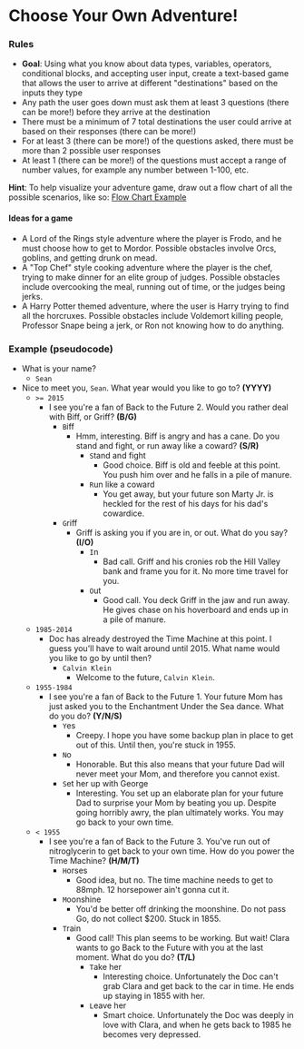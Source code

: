 # Choose Your Own Adventure!

### Rules
- **Goal**: Using what you know about data types, variables, operators, conditional blocks, and accepting user input, create a text-based game that allows the user to arrive at different "destinations" based on the inputs they type
- Any path the user goes down must ask them at least 3 questions (there can be more!) before they arrive at the destination
- There must be a minimum of 7 total destinations the user could arrive at based on their responses (there can be more!)
- For at least 3 (there can be more!) of the questions asked, there must be more than 2 possible user responses
- At least 1 (there can be more!) of the questions must accept a range of number values, for example any number between 1-100, etc.

**Hint**: To help visualize your adventure game, draw out a flow chart of all the possible scenarios, like so: [Flow Chart Example](http://www.sportsonearth.com/assets/images/0/5/0/79080050/cuts/WorldCupFlowchart_NEW_l6v3385x_txk68erv.jpg)

#### Ideas for a game
- A Lord of the Rings style adventure where the player is Frodo, and he must choose how to get to Mordor. Possible obstacles involve Orcs, goblins, and getting drunk on mead.
- A "Top Chef" style cooking adventure where the player is the chef, trying to make dinner for an elite group of judges. Possible obstacles include overcooking the meal, running out of time, or the judges being jerks.
- A Harry Potter themed adventure, where the user is Harry trying to find all the horcruxes. Possible obstacles include Voldemort killing people, Professor Snape being a jerk, or Ron not knowing how to do anything.

### Example (pseudocode)

- What is your name?
  - `Sean`
- Nice to meet you, `Sean`. What year would you like to go to? **(YYYY)**
    - `>= 2015`
        - I see you're a fan of Back to the Future 2. Would you rather deal with Biff, or Griff? **(B/G)**
            - `B`iff
                - Hmm, interesting. Biff is angry and has a cane. Do you stand and fight, or run away like a coward? **(S/R)**
                    - `S`tand and fight
                        - Good choice. Biff is old and feeble at this point. You push him over and he falls in a pile of manure.
                    - `R`un like a coward
                        - You get away, but your future son Marty Jr. is heckled for the rest of his days for his dad's cowardice.
            - `G`riff
                - Griff is asking you if you are in, or out. What do you say? **(I/O)**
                    - `I`n
                        - Bad call. Griff and his cronies rob the Hill Valley bank and frame you for it. No more time travel for you.
                    - `O`ut
                        - Good call. You deck Griff in the jaw and run away. He gives chase on his hoverboard and ends up in a pile of manure.
    - `1985-2014`
        - Doc has already destroyed the Time Machine at this point. I guess you'll have to wait around until 2015. What name would you like to go by until then?
            - `Calvin Klein`
                - Welcome to the future, `Calvin Klein`.
    - `1955-1984`
        - I see you're a fan of Back to the Future 1. Your future Mom has just asked you to the Enchantment Under the Sea dance. What do you do? **(Y/N/S)**
            - `Y`es
                - Creepy. I hope you have some backup plan in place to get out of this. Until then, you're stuck in 1955.
            - `N`o
                - Honorable. But this also means that your future Dad will never meet your Mom, and therefore you cannot exist.
            - `S`et her up with George
                - Interesting. You set up an elaborate plan for your future Dad to surprise your Mom by beating you up. Despite going horribly awry, the plan ultimately works. You may go back to your own time.
    - `< 1955`
        - I see you're a fan of Back to the Future 3. You've run out of nitroglycerin to get back to your own time. How do you power the Time Machine? **(H/M/T)**
            - `H`orses
                - Good idea, but no. The time machine needs to get to 88mph. 12 horsepower ain't gonna cut it.
            - `M`oonshine
                - You'd be better off drinking the moonshine. Do not pass Go, do not collect $200. Stuck in 1855.
            - `T`rain
                - Good call! This plan seems to be working. But wait! Clara wants to go Back to the Future with you at the last moment. What do you do? **(T/L)**
                    - `T`ake her
                        - Interesting choice. Unfortunately the Doc can't grab Clara and get back to the car in time. He ends up staying in 1855 with her.
                    - `L`eave her
                        - Smart choice. Unfortunately the Doc was deeply in love with Clara, and when he gets back to 1985 he becomes very depressed.
